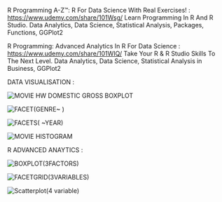 R Programming A-Z™: R For Data Science With Real Exercises! : https://www.udemy.com/share/101Wsg/
Learn Programming In R And R Studio. Data Analytics, Data Science, Statistical Analysis, Packages, Functions, GGPlot2

R Programming: Advanced Analytics In R For Data Science : https://www.udemy.com/share/101WIQ/
Take Your R & R Studio Skills To The Next Level. Data Analytics, Data Science, Statistical Analysis in Business, GGPlot2

DATA VISUALISATION :


![MOVIE HW DOMESTIC GROSS BOXPLOT](https://user-images.githubusercontent.com/63739986/110845823-11013680-82d1-11eb-8b98-d0ed7af3beb4.png)



![FACET(GENRE~ )](https://user-images.githubusercontent.com/63739986/110845818-0e9edc80-82d1-11eb-850b-215373addb84.png)



![FACETS( ~YEAR)](https://user-images.githubusercontent.com/63739986/110845820-1068a000-82d1-11eb-9e1a-2c40e0fab7c4.png)



![MOVIE HISTOGRAM](https://user-images.githubusercontent.com/63739986/110845821-1068a000-82d1-11eb-8e7e-5d5c56b34701.png)


R ADVANCED ANAYTICS :


![BOXPLOT(3FACTORS)](https://user-images.githubusercontent.com/63739986/110847089-7f92c400-82d2-11eb-8973-050c5af3cfe5.png)



![FACETGRID(3VARIABLES)](https://user-images.githubusercontent.com/63739986/110847092-80c3f100-82d2-11eb-9733-e6d8cb1110b3.png)




![Scatterplot(4 variable)](https://user-images.githubusercontent.com/63739986/110847096-815c8780-82d2-11eb-877d-ceb6bae52480.png)
